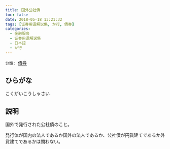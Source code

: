 ```yaml
---
title: 国外公社債
toc: false
date: 2018-05-18 13:21:32
tags: [证券用语解说集, か行, 債券]
categories:
  - 金融服务
  - 证券用语解说集
  - 日本語
  - か行
---
```


`分類：` [債券](/tags/債券/)

## ひらがな

こくがいこうしゃさい

## 説明

国外で発行された公社債のこと。

発行体が国内の法人であるか国外の法人であるか、公社債が円貨建てであるか外貨建てであるかは問わない。
